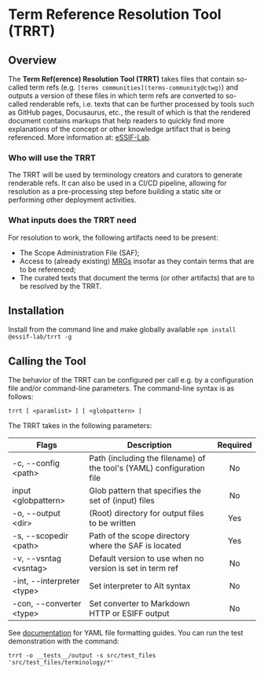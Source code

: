 # Term Reference Resolution Tool (TRRT)

## Overview

The **Term Ref(erence) Resolution Tool (TRRT)** takes files that contain so-called term refs (e.g. `[terms communities](terms-community@ctwg)`) and outputs a version of these files in which term refs are converted to so-called renderable refs, i.e. texts that can be further processed by tools such as GitHub pages, Docusaurus, etc., the result of which is that the rendered document contains markups that help readers to quickly find more explanations of the concept or other knowledge artifact that is being referenced. More information at: [eSSIF-Lab](https://essif-lab.github.io/framework/docs/tev2/spec-tools/trrt).

### Who will use the TRRT

The TRRT will be used by terminology creators and curators to generate renderable refs. It can also be used in a CI/CD pipeline, allowing for resolution as a pre-processing step before building a static site or performing other deployment activities.

### What inputs does the TRRT need

For resolution to work, the following artifacts need to be present:

* The Scope Administration File (SAF);
* Access to (already existing) [MRGs](https://essif-lab.github.io/framework/docs/tev2/spec-tools/mrgt) insofar as they contain terms that are to be referenced;
* The curated texts that document the terms (or other artifacts) that are to be resolved by the TRRT.

## Installation

Install from the command line and make globally available
`npm install @essif-lab/trrt -g`

## Calling the Tool

The behavior of the TRRT can be configured per call e.g. by a configuration file and/or command-line parameters. The command-line syntax is as follows:

`trrt [ <paramlist> ] [ <globpattern> ]`

The TRRT takes in the following parameters:

|Flags                         |Description                                                             |Required|
|------------------------------|------------------------------------------------------------------------|:------:|
|-c, --config \<path>          |Path (including the filename) of the tool's (YAML) configuration file   |No      |
|input \<globpattern>          |Glob pattern that specifies the set of (input) files                    |No      |
|-o, --output \<dir>           |(Root) directory for output files to be written                         |Yes     |
|-s, --scopedir \<path>        |Path of the scope directory where the SAF is located                    |Yes     |
|-v, --vsntag \<vsntag>        |Default version to use when no version is set in term ref               |No      |
|-int, --interpreter \<type>   |Set interpreter to Alt syntax                                           |No      |
|-con, --converter \<type>     |Set converter to Markdown HTTP or ESIFF output                          |No      |


See [documentation](https://essif-lab.github.io/framework/docs/tev2/spec-tools/trrt) for YAML file formatting guides. You can run the test demonstration with the command:

`trrt -o __tests__/output -s src/test_files 'src/test_files/terminology/*'`

